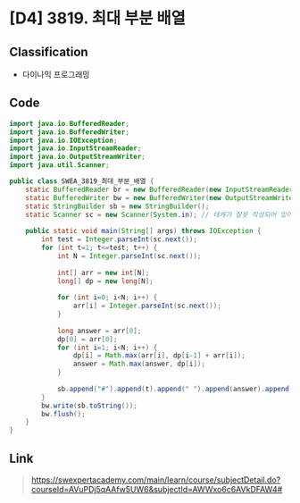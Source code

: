 # [D4] 3819. 최대 부분 배열

## Classification
* 다이나믹 프로그래밍

## Code
```java
import java.io.BufferedReader;
import java.io.BufferedWriter;
import java.io.IOException;
import java.io.InputStreamReader;
import java.io.OutputStreamWriter;
import java.util.Scanner;

public class SWEA_3819_최대_부분_배열 {
	static BufferedReader br = new BufferedReader(new InputStreamReader(System.in));
	static BufferedWriter bw = new BufferedWriter(new OutputStreamWriter(System.out));
	static StringBuilder sb = new StringBuilder();
	static Scanner sc = new Scanner(System.in); // 테케가 잘못 작성되어 있어서 스캐너로 받음
	
	public static void main(String[] args) throws IOException {
		int test = Integer.parseInt(sc.next());
		for (int t=1; t<=test; t++) {
			int N = Integer.parseInt(sc.next());
			
			int[] arr = new int[N];
			long[] dp = new long[N];
			
			for (int i=0; i<N; i++) {
				arr[i] = Integer.parseInt(sc.next());
			}
			
			long answer = arr[0];
			dp[0] = arr[0];
			for (int i=1; i<N; i++) {
				dp[i] = Math.max(arr[i], dp[i-1] + arr[i]);
				answer = Math.max(answer, dp[i]);
			}
			
			sb.append("#").append(t).append(" ").append(answer).append("\n");
		}
		bw.write(sb.toString());
		bw.flush();
	}
}
```

## Link
> https://swexpertacademy.com/main/learn/course/subjectDetail.do?courseId=AVuPDj5qAAfw5UW6&subjectId=AWWxo6c6AVkDFAW4#
